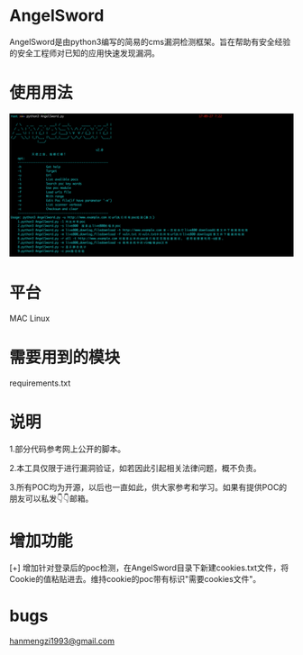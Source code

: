 # AngelSword
AngelSword是由python3编写的简易的cms漏洞检测框架。旨在帮助有安全经验的安全工程师对已知的应用快速发现漏洞。



# 使用用法
![image](./images/angelsword.png)



# 平台
MAC Linux



# 需要用到的模块
requirements.txt

# 说明
1.部分代码参考网上公开的脚本。

2.本工具仅限于进行漏洞验证，如若因此引起相关法律问题，概不负责。

3.所有POC均为开源，以后也一直如此，供大家参考和学习。如果有提供POC的朋友可以私发👇👇邮箱。

# 增加功能
[+] 增加针对登录后的poc检测，在AngelSword目录下新建cookies.txt文件，将Cookie的值粘贴进去。维持cookie的poc带有标识"需要cookies文件"。

# bugs
hanmengzi1993@gmail.com

